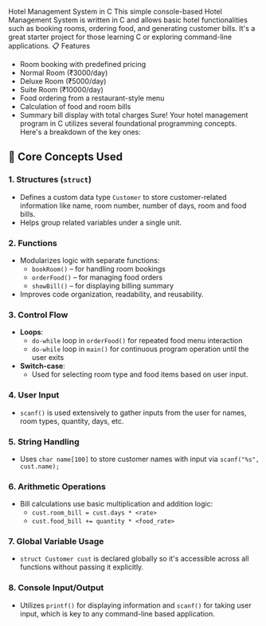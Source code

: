 Hotel Management System in C
This simple console-based Hotel Management System is written in C and allows basic hotel functionalities such as booking rooms, ordering food, and generating customer bills. It's a great starter project for those learning C or exploring command-line applications.
📋 Features
- Room booking with predefined pricing
- Normal Room (₹3000/day)
- Deluxe Room (₹5000/day)
- Suite Room (₹10000/day)
- Food ordering from a restaurant-style menu
- Calculation of food and room bills
- Summary bill display with total charges
Sure! Your hotel management program in C utilizes several foundational programming concepts. Here's a breakdown of the key ones:

## 🔧 Core Concepts Used

### 1. **Structures (`struct`)**
- Defines a custom data type `Customer` to store customer-related information like name, room number, number of days, room and food bills.
- Helps group related variables under a single unit.

### 2. **Functions**
- Modularizes logic with separate functions:  
  - `bookRoom()` – for handling room bookings  
  - `orderFood()` – for managing food orders  
  - `showBill()` – for displaying billing summary  
- Improves code organization, readability, and reusability.

### 3. **Control Flow**
- **Loops**:  
  - `do-while` loop in `orderFood()` for repeated food menu interaction  
  - `do-while` loop in `main()` for continuous program operation until the user exits
- **Switch-case**:  
  - Used for selecting room type and food items based on user input.

### 4. **User Input**
- `scanf()` is used extensively to gather inputs from the user for names, room types, quantity, days, etc.

### 5. **String Handling**
- Uses `char name[100]` to store customer names with input via `scanf("%s", cust.name);`

### 6. **Arithmetic Operations**
- Bill calculations use basic multiplication and addition logic:
  - `cust.room_bill = cust.days * <rate>`
  - `cust.food_bill += quantity * <food_rate>`

### 7. **Global Variable Usage**
- `struct Customer cust` is declared globally so it's accessible across all functions without passing it explicitly.

### 8. **Console Input/Output**
- Utilizes `printf()` for displaying information and `scanf()` for taking user input, which is key to any command-line based application.
